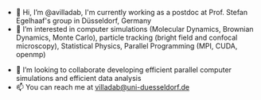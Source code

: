 - 👋 Hi, I’m @avilladab, I'm currently working as a postdoc at Prof. Stefan Egelhaaf's group in Düsseldorf, Germany
- 👀 I’m interested in computer simulations (Molecular Dynamics, Brownian Dynamics, Monte Carlo),
      particle tracking (bright field and confocal microscopy), Statistical Physics, Parallel Programming (MPI, CUDA, openmp)
<!--- - 🌱 I’m currently learning ... --->
- 💞️ I’m looking to collaborate developing efficient parallel computer simulations and efficient data analysis
- 📫 You can reach me at villadab@uni-duesseldorf.de

<!---
avilladab/avilladab is a ✨ special ✨ repository because its `README.md` (this file) appears on your GitHub profile.
You can click the Preview link to take a look at your changes.
--->

